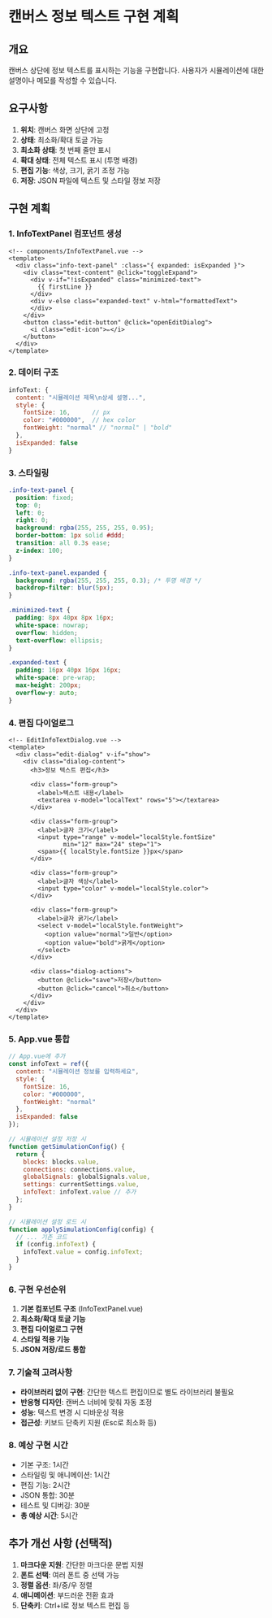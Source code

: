 # 캔버스 정보 텍스트 구현 계획

## 개요
캔버스 상단에 정보 텍스트를 표시하는 기능을 구현합니다. 사용자가 시뮬레이션에 대한 설명이나 메모를 작성할 수 있습니다.

## 요구사항
1. **위치**: 캔버스 화면 상단에 고정
2. **상태**: 최소화/확대 토글 가능
3. **최소화 상태**: 첫 번째 줄만 표시
4. **확대 상태**: 전체 텍스트 표시 (투명 배경)
5. **편집 기능**: 색상, 크기, 굵기 조정 가능
6. **저장**: JSON 파일에 텍스트 및 스타일 정보 저장

## 구현 계획

### 1. InfoTextPanel 컴포넌트 생성
```vue
<!-- components/InfoTextPanel.vue -->
<template>
  <div class="info-text-panel" :class="{ expanded: isExpanded }">
    <div class="text-content" @click="toggleExpand">
      <div v-if="!isExpanded" class="minimized-text">
        {{ firstLine }}
      </div>
      <div v-else class="expanded-text" v-html="formattedText">
      </div>
    </div>
    <button class="edit-button" @click="openEditDialog">
      <i class="edit-icon">✏️</i>
    </button>
  </div>
</template>
```

### 2. 데이터 구조
```javascript
infoText: {
  content: "시뮬레이션 제목\n상세 설명...",
  style: {
    fontSize: 16,      // px
    color: "#000000",  // hex color
    fontWeight: "normal" // "normal" | "bold"
  },
  isExpanded: false
}
```

### 3. 스타일링
```css
.info-text-panel {
  position: fixed;
  top: 0;
  left: 0;
  right: 0;
  background: rgba(255, 255, 255, 0.95);
  border-bottom: 1px solid #ddd;
  transition: all 0.3s ease;
  z-index: 100;
}

.info-text-panel.expanded {
  background: rgba(255, 255, 255, 0.3); /* 투명 배경 */
  backdrop-filter: blur(5px);
}

.minimized-text {
  padding: 8px 40px 8px 16px;
  white-space: nowrap;
  overflow: hidden;
  text-overflow: ellipsis;
}

.expanded-text {
  padding: 16px 40px 16px 16px;
  white-space: pre-wrap;
  max-height: 200px;
  overflow-y: auto;
}
```

### 4. 편집 다이얼로그
```vue
<!-- EditInfoTextDialog.vue -->
<template>
  <div class="edit-dialog" v-if="show">
    <div class="dialog-content">
      <h3>정보 텍스트 편집</h3>
      
      <div class="form-group">
        <label>텍스트 내용</label>
        <textarea v-model="localText" rows="5"></textarea>
      </div>
      
      <div class="form-group">
        <label>글자 크기</label>
        <input type="range" v-model="localStyle.fontSize" 
               min="12" max="24" step="1">
        <span>{{ localStyle.fontSize }}px</span>
      </div>
      
      <div class="form-group">
        <label>글자 색상</label>
        <input type="color" v-model="localStyle.color">
      </div>
      
      <div class="form-group">
        <label>글자 굵기</label>
        <select v-model="localStyle.fontWeight">
          <option value="normal">일반</option>
          <option value="bold">굵게</option>
        </select>
      </div>
      
      <div class="dialog-actions">
        <button @click="save">저장</button>
        <button @click="cancel">취소</button>
      </div>
    </div>
  </div>
</template>
```

### 5. App.vue 통합
```javascript
// App.vue에 추가
const infoText = ref({
  content: "시뮬레이션 정보를 입력하세요",
  style: {
    fontSize: 16,
    color: "#000000",
    fontWeight: "normal"
  },
  isExpanded: false
});

// 시뮬레이션 설정 저장 시
function getSimulationConfig() {
  return {
    blocks: blocks.value,
    connections: connections.value,
    globalSignals: globalSignals.value,
    settings: currentSettings.value,
    infoText: infoText.value // 추가
  };
}

// 시뮬레이션 설정 로드 시
function applySimulationConfig(config) {
  // ... 기존 코드
  if (config.infoText) {
    infoText.value = config.infoText;
  }
}
```

### 6. 구현 우선순위
1. **기본 컴포넌트 구조** (InfoTextPanel.vue)
2. **최소화/확대 토글 기능**
3. **편집 다이얼로그 구현**
4. **스타일 적용 기능**
5. **JSON 저장/로드 통합**

### 7. 기술적 고려사항
- **라이브러리 없이 구현**: 간단한 텍스트 편집이므로 별도 라이브러리 불필요
- **반응형 디자인**: 캔버스 너비에 맞춰 자동 조정
- **성능**: 텍스트 변경 시 디바운싱 적용
- **접근성**: 키보드 단축키 지원 (Esc로 최소화 등)

### 8. 예상 구현 시간
- 기본 구조: 1시간
- 스타일링 및 애니메이션: 1시간
- 편집 기능: 2시간
- JSON 통합: 30분
- 테스트 및 디버깅: 30분
- **총 예상 시간**: 5시간

## 추가 개선 사항 (선택적)
1. **마크다운 지원**: 간단한 마크다운 문법 지원
2. **폰트 선택**: 여러 폰트 중 선택 가능
3. **정렬 옵션**: 좌/중/우 정렬
4. **애니메이션**: 부드러운 전환 효과
5. **단축키**: Ctrl+I로 정보 텍스트 편집 등
